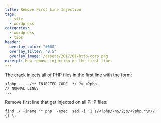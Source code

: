 ```yaml
---
title: Remove First Line Injection
tags:
  - site
  - wordpress
categories:
  - wordpress
  - tips
header:
  overlay_color: "#000"
  overlay_filter: "0.5"
  overlay_image: /assets/2017/01/http-cors.png
excerpt: How remove injection on the first line.
---
```

The crack injects all of PHP files in the first line with the form:
```
<?php ...../** INJECTED CODE  */ ?> <?php
// NORMAL LINES
...
```
Remove first line that get injected on all PHP files:
```console
find ./ -iname '*.php' -exec  sed -i '1 s/<?php/\n&/2;s/<?php.*\n//' {} \;
```
